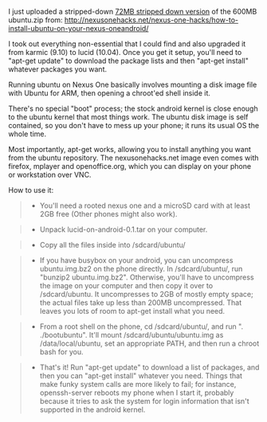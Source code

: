 I just uploaded a stripped-down <a href='http://android-cruft.googlecode.com/files/lucid-on-android-0.1.tar'>72MB stripped down version</a> of the 600MB ubuntu.zip from:
http://nexusonehacks.net/nexus-one-hacks/how-to-install-ubuntu-on-your-nexus-oneandroid/

I took out everything non-essential that I could find and also upgraded it from
karmic (9.10) to lucid (10.04).  Once you get it setup, you'll need to
"apt-get update" to download the package lists and then "apt-get install"
whatever packages you want.

Running ubuntu on Nexus One basically involves mounting a disk image file
with Ubuntu for ARM, then opening a chroot'ed shell inside it.

There's no special "boot" process; the stock android kernel is close enough
to the ubuntu kernel that most things work.  The ubuntu disk image is self
contained, so you don't have to mess up your phone; it runs its usual OS
the whole time.

Most importantly, apt-get works, allowing you to install anything you want
from the ubuntu repository.  The nexusonehacks.net image even comes with
firefox, mplayer and openoffice.org, which you can display on your phone
or workstation over VNC.

How to use it:

> - You'll need a rooted nexus one and a microSD card with at least 2GB free (Other phones might also work).

> - Unpack lucid-on-android-0.1.tar on your computer.

> - Copy all the files inside into /sdcard/ubuntu/

> - If you have busybox on your android, you can uncompress ubuntu.img.bz2 on the phone directly.  In /sdcard/ubuntu/, run "bunzip2 ubuntu.img.bz2". Otherwise, you'll have to uncompress the image on your computer and then copy it over to /sdcard/ubuntu.  It uncompresses to 2GB of mostly empty space; the actual files take up less than 200MB uncompressed.  That leaves you lots of room to apt-get install what you need.

> - From a root shell on the phone, cd /sdcard/ubuntu/, and run ". ./bootubuntu".  It'll mount /sdcard/ubuntu/ubuntu.img as /data/local/ubuntu, set an appropriate PATH, and then run a chroot bash for you.

> - That's it!  Run "apt-get update" to download a list of packages, and then you can "apt-get install" whatever you need.  Things that make funky system calls are more likely to fail; for instance, openssh-server reboots my phone when I start it, probably because it tries to ask the system for login information that isn't supported in the android kernel.